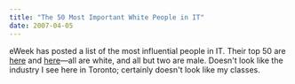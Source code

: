 ```yaml
---
title: "The 50 Most Important White People in IT"
date: 2007-04-05
---
```

eWeek has posted a list of the most influential people in IT.  Their top 50 are <a href="http://www.eweek.com/slideshow/0,1206,a=203626,00.asp">here</a> and <a href="http://www.eweek.com/slideshow/0,1206,pg=0&s=25942&a=203749,00.asp">here</a>—all are white, and all but two are male.  Doesn't look like the industry I see here in Toronto; certainly doesn't look like my classes.
